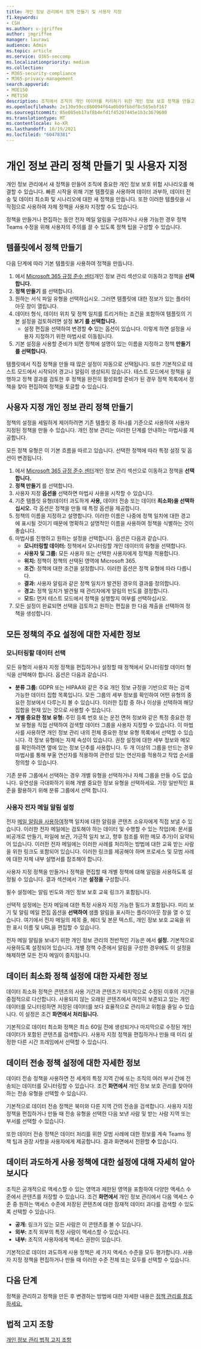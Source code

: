 ```yaml
---
title: 개인 정보 관리에서 정책 만들기 및 사용자 지정
f1.keywords:
- CSH
ms.author: v-jgriffee
author: jmgriffee
manager: laurawi
audience: Admin
ms.topic: article
ms.service: O365-seccomp
ms.localizationpriority: medium
ms.collection:
- M365-security-compliance
- M365-privacy-management
search.appverid:
- MOE150
- MET150
description: 조직에서 조직의 개인 데이터를 처리하기 위한 개인 정보 보호 정책을 만들고 사용자 지정하는 Microsoft 365.
ms.openlocfilehash: 2e130e59cc860094f64a0b09fbbdf8c565ebf167
ms.sourcegitcommit: 85e085eb17af8b4efd1f45207445e1b3c3679600
ms.translationtype: MT
ms.contentlocale: ko-KR
ms.lasthandoff: 10/19/2021
ms.locfileid: "60478381"
---
```

# <a name="create-and-customize-privacy-management-policies"></a>개인 정보 관리 정책 만들기 및 사용자 지정

개인 정보 관리에서 새 정책을 만들어 조직에 중요한 개인 정보 보호 위험 시나리오를 해결할 수 있습니다. 빠른 시작을 위해 기본 템플릿을 사용하여 데이터 과부하, 데이터 전송 및 데이터 최소화 및 시나리오에 대한 새 정책을 만듭니다. 또한 이러한 템플릿을 시작점으로 사용하여 자체 정책을 사용자 지정할 수도 있습니다.

정책을 만들거나 편집하는 동안 전자 메일 알림을 구성하거나 사용 가능한 경우 정책 Teams 수정을 위해 사용자의 주의를 끌 수 있도록 정책 팁을 구성할 수 있습니다.

## <a name="create-a-policy-from-a-template"></a>템플릿에서 정책 만들기

다음 단계에 따라 기본 템플릿을 사용하여 정책을 만듭니다.

1. 에서 [Microsoft 365 규정 준수 센터](https://compliance.microsoft.com/)개인 정보 관리 섹션으로 이동하고 정책을 **선택합니다.**
1. **정책 만들기** 를 선택합니다.
1. 원하는 서식 파일 유형을 선택하십시오. 그러면 템플릿에 대한 정보가 있는 플라이아웃 창이 열립니다.
1. 데이터 형식, 데이터 위치 및 정책 일치를 트리거하는 조건을 포함하여 템플릿의 기본 설정을 검토하려면 설정 **보기 를 선택합니다.**
     - 설정 편집을 선택하여 변경할 **수** 있는 옵션이 있습니다. 이렇게 하면 설정을 사용자 지정하기 위한 마법사로 이동됩니다.
1. 기본 설정을 사용할 준비가 되면 정책에 설명이 있는 이름을 지정하고 정책 **만들기를 선택합니다.**

템플릿에서 직접 정책을 만들 때 많은 설정이 자동으로 선택됩니다. 또한 기본적으로 테스트 모드에서 시작되어 경고나 알림이 생성되지 않습니다. 테스트 모드에서 정책을 실행하고 정책 결과를 검토한 후 정책을 완전히 활성화할 준비가 된 경우 정책 목록에서 정책을 찾아 편집하여 정책을 토글할 수 있습니다.

## <a name="create-a-custom-privacy-management-policy"></a>사용자 지정 개인 정보 관리 정책 만들기

정책의 설정을 세밀하게 제어하려면 기존 템플릿 중 하나를 기준으로 사용하여 사용자 지정된 정책을 만들 수 있습니다. 개인 정보 관리는 이러한 단계를 안내하는 마법사를 제공합니다.

모든 정책 유형은 이 기본 흐름을 따르고 있습니다. 선택한 정책에 따라 특정 설정 및 옵션이 변경됩니다.

1. 에서 [Microsoft 365 규정 준수 센터](https://compliance.microsoft.com/)개인 정보 관리 섹션으로 이동하고 정책을 **선택합니다.**
1. **정책 만들기** 를 선택합니다.
1. 사용자 지정 **옵션을** 선택하면 마법사 사용을 시작할 수 있습니다.
1. 기준 템플릿 유형(데이터 과도하게 **사용,**  데이터 전송 또는 데이터 **최소화)을 선택하십시오.** 각 옵션은 정책을 만들 때 특정 옵션을 제공합니다.
1. 정책의 이름을 지정하고 설명합니다. 이러한 이름은 나중에 정책 일치에 대한 경고에 표시될 것이기 때문에 명확하고 설명적인 이름을 사용하여 정책을 식별하는 것이 좋습니다.
1. 마법사를 진행하고 원하는 설정을 선택합니다. 옵션은 다음과 같습니다.
    - **모니터링할 데이터:** 정책에서 모니터링할 개인 데이터의 유형을 선택합니다.
    - **사용자 및 그룹:** 모든 사용자 또는 선택한 사용자에게 정책을 적용합니다.
    - **위치:** 정책이 정책의 선택된 영역에 Microsoft 365.
    - **조건:** 정책에 대한 조건을 설정합니다. 이러한 옵션은 정책 유형에 따라 다릅니다.
    - **결과:** 사용자 알림과 같은 정책 일치가 발견된 경우의 결과를 정의합니다.
    - **경고:** 정책 일치가 발견될 때 관리자에게 알림의 빈도를 결정합니다.
    - **모드:** 먼저 테스트 모드에서 정책을 실행할지 여부를 선택하십시오.
1. 모든 설정이 완료되면 선택을 검토하고 원하는 편집을 한 다음  제출을 선택하여 정책을 생성합니다.

## <a name="learn-about-key-settings-for-all-policies"></a>모든 정책의 주요 설정에 대한 자세한 정보

### <a name="choose-data-to-monitor"></a>모니터링할 데이터 선택

모든 유형의 사용자 지정 정책을 편집하거나 설정할 때 정책에서 모니터링할 데이터 형식을 선택해야 합니다. 옵션은 다음과 같습니다.

- **분류 그룹:** GDPR 또는 HIPAA와 같은 주요 개인 정보 규정을 기반으로 하는 검색 가능한 데이터 집합 목록입니다. 모든 그룹의 세부 정보를 확인하여 어떤 유형의 중요한 정보에서 다루는지 볼 수 있습니다. 이러한 집합 중 하나 이상을 선택하여 해당 집합을 현재 있는 것으로 사용할 수 있습니다.
- **개별 중요한 정보 유형:** 주민 등록 번호 또는 운전 면허 정보와 같은 특정 중요한 정보 유형을 직접 선택하여 검색할 데이터 그룹을 사용자 지정할 수 있습니다. 이 마법사를 사용하면 개인 정보 관리 내의 전체 중요한 정보 유형 목록에서 선택할 수 있습니다. 각 정보 유형에는 자체 속성이 있습니다. 권장 설정에 대한 세부 정보와 메모를 확인하려면 옆에 있는 정보 단추를 사용합니다. 두 개 이상의 그룹을 만드는 경우 마법사를 통해 부울 연산자를 적용하여 관련성 있는 연산자를 적용하고 작업 순서를 정의할 수 있습니다.

기존 분류 그룹에서 선택하는 경우 개별 유형을 선택하거나 자체 그룹을 만들 수도 없습니다. 유연성을 극대화하기 위해 개별 중요한 정보 유형을 선택하세요. 가장 일반적인 표준을 활용하기 위해 분류 그룹에서 선택 합니다.

### <a name="set-user-email-notifications"></a>사용자 전자 메일 알림 설정

전자 [메일 알림을 사용하여](privacy-management-policies-notifications.md)정책 일치에 대한 알림을 콘텐츠 소유자에게 직접 보낼 수 있습니다. 이러한 전자 메일에는 검토해야 하는 데이터 및 수행할 수 있는 작업(예: 문서를 비공개로 만들기, 파일에 보관, 가긍적 일치 보고, 향후 참조를 위한 메모 추가)이 요약되어 있습니다. 이러한 전자 메일에는 이러한 사례를 처리하는 방법에 대한 교육 받는 사람을 위한 링크도 포함되어 있습니다. 이러한 링크를 제공해야 하며 프로세스 및 모범 사례에 대한 자체 내부 설명서를 참조해야 합니다.

사용자 지정 정책을 만들거나 정책을 편집할 때 개별 정책에 대해 알림을 사용하도록 설정될 수 있습니다. 결과 섹션에서 기본 **설정을** 구성합니다.

필수 설정에는 알림 빈도와 개인 정보 보호 교육 링크가 포함됩니다.

선택적 설정에는 전자 메일에 대한 특정 사용자 지정 가능한 필드가 포함됩니다. 미리 보기 및 알림 메일 편집 옵션을 **선택하여** 샘플 알림을 표시하는 플라이아웃 창을 열 수 있습니다. 여기에서 전자 메일의 제목 줄, 헤더 및 본문 텍스트, 개인 정보 보호 교육을 위한 표시 이름 및 URL을 편집할 수 있습니다.

전자 메일 알림을 보내기 위한 개인 정보 관리의 전반적인 기능은 에서 **설정.** 기본적으로 사용하도록 설정되어 있습니다. 개별 정책 수준에서 알림을 구성한 경우에도 이 설정을 해제하면 모든 전자 메일이 중지됩니다.

## <a name="learn-about-settings-for-data-minimization-policies"></a>데이터 최소화 정책 설정에 대한 자세한 정보

데이터 최소화 정책은 콘텐츠의 사용 기간과 콘텐츠가 마지막으로 수정된 이후의 기간을 중점적으로 다산합니다. 사용되지 않는 오래된 콘텐츠에서 여전히 보존되고 있는 개인 데이터를 모니터링하면 저장된 데이터를 보다 효율적으로 관리하고 위험을 줄일 수 있습니다. 이 설정은 조건 **화면에서 처리됩니다.**

기본적으로 데이터 최소화 정책은 최소 60일 전에 생성되거나 마지막으로 수정된 개인 데이터가 포함된 콘텐츠를 검색합니다. 사용자 지정 정책을 편집하거나 만들 때 미리 설정한 다른 시간 프레임에서 선택할 수 있습니다.

## <a name="learn-about-settings-for-data-transfer-policies"></a>데이터 전송 정책 설정에 대한 자세한 정보

데이터 전송 정책을 사용하면 전 세계의 특정 지역 간에 또는 조직의 여러 부서 간에 전송되는 데이터를 모니터링할 수 있습니다. 조건 **화면에서** 개인 정보 보호 관리를 찾아야 하는 전송 유형을 선택할 수 있습니다.

기본적으로 데이터 전송 정책은 북미와 다른 지역 간의 전송을 검색합니다. 사용자 지정 정책을 편집하거나 만들 때 전송 유형을 선택한 다음 보낸 사람 및 받는 사람 지역 또는 부서를 선택할 수 있습니다.

또한 데이터 전송 정책은 데이터 처리를 위한 모범 사례에 대한 정보를 계속 Teams 정책 팁과 권장 사항을 사용자에게 제공합니다. 결과 화면에서 전환할 **수** 있습니다.

## <a name="learn-about-settings-for-data-overexposure-policies"></a>데이터 과도하게 사용 정책에 대한 설정에 대해 자세히 알아보시다

조직은 공개적으로 액세스할 수 있는 영역과 제한된 영역을 포함하여 다양한 액세스 수준에서 콘텐츠를 저장할 수 있습니다. 조건 **화면에서** 개인 정보 관리에서 다음 액세스 수준 중 원하는 액세스 수준에 저장된 콘텐츠에 대한 잠재적 데이터 과다를 검색할 수 있도록 선택할 수 있습니다.

- **공개:** 링크가 있는 모든 사람은 이 콘텐츠를 볼 수 있습니다.
- **외부:** 조직 외부의 특정 사람이 액세스할 수 있습니다.
- **내부:** 조직의 사용자에게 액세스 권한이 있습니다.

기본적으로 데이터 과도하게 사용 정책은 세 가지 액세스 수준을 모두 평가합니다. 사용자 지정 정책을 편집하거나 만들 때 이러한 수준 전체 또는 모두를 선택할 수 있습니다.

## <a name="next-steps"></a>다음 단계

정책을 관리하고 정책을 만든 후 변경하는 방법에 대한 자세한 내용은 [정책 관리를 참조하세요.](privacy-management-policies-manage.md)

## <a name="legal-disclaimer"></a>법적 고지 조항

[개인 정보 관리 법적 고지 조항](privacy-management-disclaimer.md)
